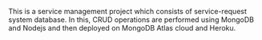 This is a service management project which consists of service-request system database. In this, CRUD operations are performed using MongoDB and Nodejs and then deployed on MongoDB Atlas cloud and Heroku.
